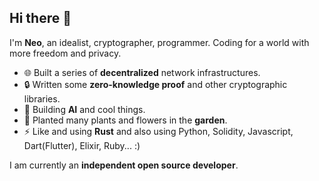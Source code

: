 ## Hi there 👋

I'm **Neo**, an idealist, cryptographer, programmer. Coding for a world with more freedom and privacy.


- 🌐 Built a series of **decentralized** network infrastructures. 
- 🔒 Written some **zero-knowledge proof** and other cryptographic libraries.
- 🤖 Building **AI** and cool things.
- 🍁 Planted many plants and flowers in the **garden**.
- ⚡ Like and using **Rust** and also using Python, Solidity, Javascript, Dart(Flutter), Elixir, Ruby... :) 

I am currently an **independent open source developer**.
<!--
**sunhuachuang/sunhuachuang** is a ✨ _special_ ✨ repository because its `README.md` (this file) appears on your GitHub profile.

Here are some ideas to get you started:

- 🔭 I’m currently working on ...
- 🌱 I’m currently learning ...
- 👯 I’m looking to collaborate on ...
- 🤔 I’m looking for help with ...
- 💬 Ask me about ...
- 📫 How to reach me: ...
- 😄 Pronouns: ...
- ⚡ Fun fact: ...
-->
